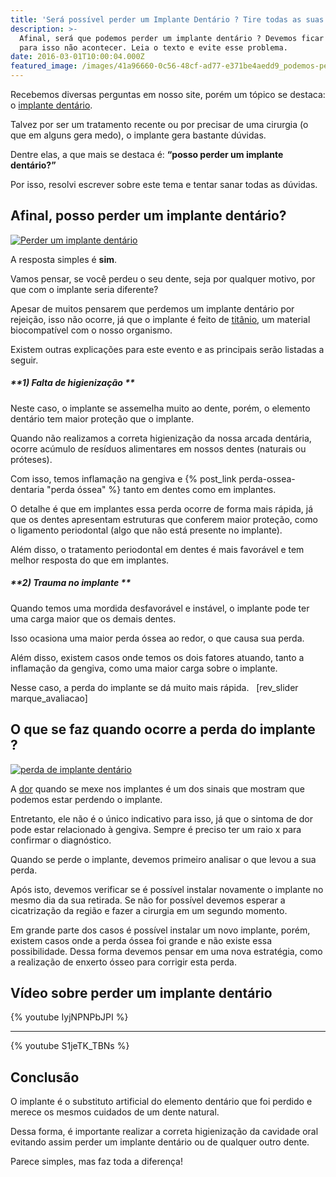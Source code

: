 ```yaml
---
title: 'Será possível perder um Implante Dentário ? Tire todas as suas dúvidas. '
description: >-
  Afinal, será que podemos perder um implante dentário ? Devemos ficar atentos
  para isso não acontecer. Leia o texto e evite esse problema.
date: 2016-03-01T10:00:04.000Z
featured_image: /images/41a96660-0c56-48cf-ad77-e371be4aedd9_podemos-perder-um-implante-dentário1.jpg
---
```

Recebemos diversas perguntas em nosso site, porém um tópico se destaca: o [implante dentário](/implante-dentario/). 

Talvez por ser um tratamento recente ou por precisar de uma cirurgia (o que em alguns gera medo), o implante gera bastante dúvidas. 

Dentre elas, a que mais se destaca é: **“posso perder um implante dentário?”** 

Por isso, resolvi escrever sobre este tema e tentar sanar todas as dúvidas.

## **Afinal, posso perder um implante dentário?**

[![Perder um implante dentário](/images/1f7f4900-c7e8-46eb-846a-e9fa9f6e67b5_Perder-um-implante-dentário.jpg)](/images/1f7f4900-c7e8-46eb-846a-e9fa9f6e67b5_Perder-um-implante-dentário.jpg) 

A resposta simples é **sim**. 

Vamos pensar, se você perdeu o seu dente, seja por qualquer motivo, por que com o implante seria diferente? 

Apesar de muitos pensarem que perdemos um implante dentário por rejeição, isso não ocorre, já que o implante é feito de [titânio](https://pt.wikipedia.org/wiki/Titânio), um material biocompatível com o nosso organismo. 

Existem outras explicações para este evento e as principais serão listadas a seguir.

##### **1) Falta de higienização **

Neste caso, o implante se assemelha muito ao dente, porém, o elemento dentário tem maior proteção que o implante. 

Quando não realizamos a correta higienização da nossa arcada dentária, ocorre acúmulo de resíduos alimentares em nossos dentes (naturais ou próteses). 

Com isso, temos inflamação na gengiva e {% post_link perda-ossea-dentaria "perda óssea" %} tanto em dentes como em implantes. 

O detalhe é que em implantes essa perda ocorre de forma mais rápida, já que os dentes apresentam estruturas que conferem maior proteção, como o ligamento periodontal (algo que não está presente no implante). 

Além disso, o tratamento periodontal em dentes é mais favorável e tem melhor resposta do que em implantes.

##### **2) Trauma no implante **

Quando temos uma mordida desfavorável e instável, o implante pode ter uma carga maior que os demais dentes. 

Isso ocasiona uma maior perda óssea ao redor, o que causa sua perda. 

Além disso, existem casos onde temos os dois fatores atuando, tanto a inflamação da gengiva, como uma maior carga sobre o implante. 

Nesse caso, a perda do implante se dá muito mais rápida.   \[rev_slider marque_avaliacao]  

## **O que se faz quando ocorre a perda do implante ?**

[![perda de implante dentário](/images/3cdcd8e2-cde4-4eb3-b1c5-34a8c5109987_perda-de-implante-dentário.jpg)](/images/3cdcd8e2-cde4-4eb3-b1c5-34a8c5109987_perda-de-implante-dentário.jpg) 

A [dor](/como-aliviar-a-dor-de-dente/) quando se mexe nos implantes é um dos sinais que mostram que podemos estar perdendo o implante. 

Entretanto, ele não é o único indicativo para isso, já que o sintoma de dor pode estar relacionado à gengiva. Sempre é preciso ter um raio x para confirmar o diagnóstico. 

Quando se perde o implante, devemos primeiro analisar o que levou a sua perda. 

Após isto, devemos verificar se é possível instalar novamente o implante no mesmo dia da sua retirada. Se não for possível devemos esperar a cicatrização da região e fazer a cirurgia em um segundo momento. 

Em grande parte dos casos é possível instalar um novo implante, porém, existem casos onde a perda óssea foi grande e não existe essa possibilidade. Dessa forma devemos pensar em uma nova estratégia, como a realização de enxerto ósseo para corrigir esta perda.

## Vídeo sobre perder um implante dentário

{% youtube IyjNPNPbJPI %}

---
{% youtube S1jeTK_TBNs %}


## **Conclusão**

O implante é o substituto artificial do elemento dentário que foi perdido e merece os mesmos cuidados de um dente natural. 

Dessa forma, é importante realizar a correta higienização da cavidade oral evitando assim perder um implante dentário ou de qualquer outro dente. 

Parece simples, mas faz toda a diferença!

